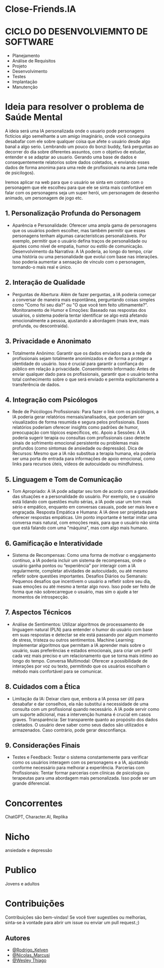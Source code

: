 # Close-Friends.IA

# CICLO DO DESENVOLVIEMNTO DE SOFTWARE

- Planejamento
- Análise de Requisitos
- Projeto
- Desenvolvimento
- Testes
- Implantação
- Manutenção

# Ideia para resolver o problema de Saúde Mental 

A ideia será uma IA personalizada onde o usuario pode personagens fictícios algo semelhante a um amigo imaginário, onde você conseguira desabafar com ele sobre qualquer coisa que afete o usuário desde algo banal a algo serio. Lembrando um pouco do bonzi buddy, fará perguntas ao decorrer do dia sobre diferentes assuntos, com o objetivo de estudar, entender e se adaptar ao usuario. Gerando uma base de dados e consequentemente relatorios sobre dados coletados, e enviando esses dados de forma anonima para uma rede de profissionais na area (uma rede de psicilogos).

Iremos aplicar na web para que o usuário se sinta em contato com o personagem que ele escolheu para que ele se sinta mais confortável em falar com os personagens seja um super herói, um personagem de desenho animado, um personagem de jogo etc.


## 1. Personalização Profunda do Personagem

  * Aparência e Personalidade: Oferecer uma ampla gama de personagens que os usuários podem escolher, mas também permitir que esses personagens tenham algumas características personalizáveis. Por exemplo, permitir que o usuário defina traços de personalidade ou ajustes como nível de empatia, humor ou estilo de comunicação. Desenvolvimento da Narrativa: A IA poderia, ao longo do tempo, criar uma história ou uma personalidade que evolui com base nas interações. Isso poderia aumentar a sensação de vínculo com o personagem, tornando-o mais real e único.

## 2. Interação de Qualidade

  * Perguntas de Abertura: Além de fazer perguntas, a IA poderia começar a conversar de maneira mais espontânea, perguntando coisas simples como "Como foi seu dia?" ou "O que você tem feito ultimamente?".
    Monitoramento de Humor e Emoções: Baseado nas respostas dos usuários, o sistema poderia tentar identificar se algo está afetando emocionalmente a pessoa, ajustando a abordagem (mais leve, mais profunda, ou descontraída).

## 3. Privacidade e Anonimato

  * Totalmente Anônimo: Garantir que os dados enviados para a rede de profissionais sejam totalmente anonimizados e de forma a proteger a identidade do usuário. Isso é crucial para garantir a confiança do público em relação à privacidade.
    Consentimento Informado: Antes de enviar qualquer dado para os profissionais, garantir que o usuário tenha total conhecimento sobre o que será enviado e permita explicitamente a transferência de dados.

## 4. Integração com Psicólogos

  * Rede de Psicólogos Profissionais: Para fazer o link com os psicólogos, a IA poderia gerar relatórios mensais/analisados, que poderiam ser visualizados de forma resumida e segura pelos profissionais. Esses relatórios poderiam oferecer insights como padrões de humor, preocupação com tópicos específicos, etc. Apoio a Sessões: A IA poderia sugerir terapia ou consultas com profissionais caso detecte sinais de sofrimento emocional persistente ou problemas mais profundos (como sintomas de ansiedade ou depressão). Dica de Recursos: Mesmo que a IA não substitua a terapia humana, ela poderia ser uma porta de entrada para informações de apoio emocional, como links para recursos úteis, vídeos de autocuidado ou mindfulness.

## 5. Linguagem e Tom de Comunicação

  * Tom Apropriado: A IA pode adaptar seu tom de acordo com a gravidade das situações e a personalidade do usuário. Por exemplo, se o usuário está lidando com questões muito sérias, a IA pode usar um tom mais sério e empático, enquanto em conversas casuais, pode ser mais leve e engraçada. Resposta Empática e Humana: A IA deve ser projetada para oferecer respostas empáticas. Um ponto importante é tentar imitar uma conversa mais natural, com emoções reais, para que o usuário não sinta que está falando com uma "máquina", mas com algo mais humano.

## 6. Gamificação e Interatividade

  * Sistema de Recompensas: Como uma forma de motivar o engajamento contínuo, a IA poderia incluir um sistema de recompensas, onde o usuário ganha pontos ou “experiência” por interagir com a IA regularmente, completar atividades de autocuidado, ou até mesmo refletir sobre questões importantes. Desafios Diários ou Semanais: Pequenos desafios que incentivem o usuário a refletir sobre seu dia, suas emoções ou até mesmo a tentar algo novo. Isso pode ser feito de forma que não sobrecarregue o usuário, mas sim o ajude a ter momentos de introspecção.

## 7. Aspectos Técnicos

  * Análise de Sentimentos: Utilizar algoritmos de processamento de linguagem natural (PLN) para entender o humor do usuário com base em suas respostas e detectar se ele está passando por algum momento de stress, tristeza ou outros sentimentos. Machine Learning: Implementar algoritmos que permitam a IA aprender mais sobre o usuário, suas preferências e estados emocionais, para criar um perfil cada vez mais preciso e um relacionamento que se torna mais íntimo ao longo do tempo. Conversa Multimodal: Oferecer a possibilidade de interações por voz ou texto, permitindo que os usuários escolham o método mais confortável para se comunicar.

## 8. Cuidados com a Ética

  * Limitação da IA: Deixar claro que, embora a IA possa ser útil para desabafar e dar conselhos, ela não substitui a necessidade de uma consulta com um profissional quando necessário. A IA pode servir como um suporte adicional, mas a intervenção humana é crucial em casos graves. Transparência: Ser transparente quanto ao propósito dos dados coletados. O usuário deve saber como seus dados são utilizados e armazenados. Caso contrário, pode gerar desconfiança.

## 9. Considerações Finais

  * Testes e Feedback: Testar o sistema constantemente para verificar como os usuários interagem com os personagens e a IA, ajustando conforme necessário para melhorar a experiência. Parcerias com Profissionais: Tentar formar parcerias com clínicas de psicologia ou terapeutas para uma abordagem mais personalizada. Isso pode ser um grande diferencial.


# Concorrentes 
  ChatGPT, Character.AI, Replika 

# Nicho
ansiedade e depressão

# Publico
Jovens e adultos

# Contribuições
Contribuições são bem-vindas! Se você tiver sugestões ou melhorias, sinta-se à vontade para abrir um issue ou enviar um pull request.;)

## Autores
- [@Rodrigo_Kelven](https://github.com/Rodrigo-Kelven)
- [@Nicolas_Marcusi](https://github.com/N1kkoo)
- [@Wesley Thiago](https://github.com/Wesley0071)
